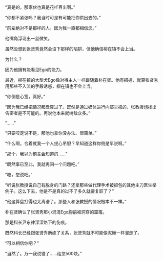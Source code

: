 “真是的。那家伙也真是花样百出啊。”

“你都不紧张吗？我当时可是有可能把你供出去的。”

“前辈绝对不是那样的人。因为我一直都相信您。”

他嘴角浮现出一丝微笑。

虽然没想到张贤秀竟然会设下那样的陷阱，但他确信柳在镇不会上当。

为什么？

因为他拥有能看见Ego的能力。

最近，柳在镇的大型犬Ego像对待主人一样跟随着朴在贤。他有把握，就算张贤秀用那些不入流的手段诱惑，柳在镇也不会上当。

“你倒是心宽，真好。”

“因为我已经把情况都盘算过了。既然是通过媒体进行内部举报的，张教授想找出告密者是不可能的。再说他本来就树敌众多。”

“……”

“只要咬定说不是，那他也拿你没办法。很简单。”

“什么啊，合着就我一个人提心吊胆？早知道这样你倒是早说啊。”

“那个，我以为前辈会知道的……”

“既然事已至此，我就再问一个问题吧。”

“嗯，您说吧。”

“听说张教授说自己有脱身的门路？还拿那些做代理手术被抓包的其他主刀医生举例子。这么下去，他是不是真的过不了多久就要复职了？”

“他这算盘打得也太离谱了。那些人和张教授的情况根本不一样。”

朴在贤确认了张贤秀那小混混Ego胸前被洞穿的窟窿。

那是科长尹东律深深烙下的伤痕。

既然科长已经跟张贤秀断绝了关系，张贤秀就不可能像泥鳅一样溜走了。

“可以相信你吧？”

“当然了。万一我说错了……给您500块。”